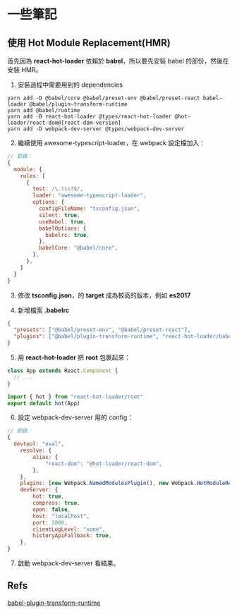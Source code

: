 # 一些筆記

## 使用 Hot Module Replacement(HMR)

首先因為 **react-hot-loader** 依賴於 **babel**，所以要先安裝 babel 的部份，然後在安裝 HMR。

1. 安裝過程中需要用到的 dependencies

```
yarn add -D @babel/core @babel/preset-env @babel/preset-react babel-loader @babel/plugin-transform-runtime
yarn add @babel/runtime
yarn add -D react-hot-loader @types/react-hot-loader @hot-loader/react-dom@[react-dom-version]
yarn add -D webpack-dev-server @types/webpack-dev-server
```

2. 繼續使用 awesome-typescript-loader，在 webpack 設定檔加入︰

```js
// 節錄：
{
  module: {
    rules: [
      {
        test: /\.tsx?$/,
        loader: "awesome-typescript-loader",
        options: {
          configFileName: "tsconfig.json",
          silent: true,
          useBabel: true,
          babelOptions: {
            babelrc: true,
          },
          babelCore: "@babel/core",
        },
      },
    ]
  }
}
```

3. 修改 **tsconfig.json**，的 **target** 成為較高的版本，例如 **es2017**

4. 新增檔案 **.babelrc**

```json
{
  "presets": ["@babel/preset-env", "@babel/preset-react"],
  "plugins": ["@babel/plugin-transform-runtime", "react-hot-loader/babel"]
}
```

5. 用 **react-hot-loader** 把 **root** 包裹起來：

```js
class App extends React.Component {
  // ...
}

import { hot } from "react-hot-loader/root"
export default hot(App)
```

6. 設定 webpack-dev-server 用的 config：

```js
// 節錄：
{
  devtool: "eval",
    resolve: {
        alias: {
            "react-dom": "@hot-loader/react-dom",
        },
    },
    plugins: [new Webpack.NamedModulesPlugin(), new Webpack.HotModuleReplacementPlugin()],
    devServer: {
        hot: true,
        compress: true,
        open: false,
        host: "localhost",
        port: 3000,
        clientLogLevel: "none",
        historyApiFallback: true,
    },
}
```

7. 啟動 webpack-dev-server 看結果。

## Refs

[babel-plugin-transform-runtime](https://babeljs.io/docs/en/babel-plugin-transform-runtime)
